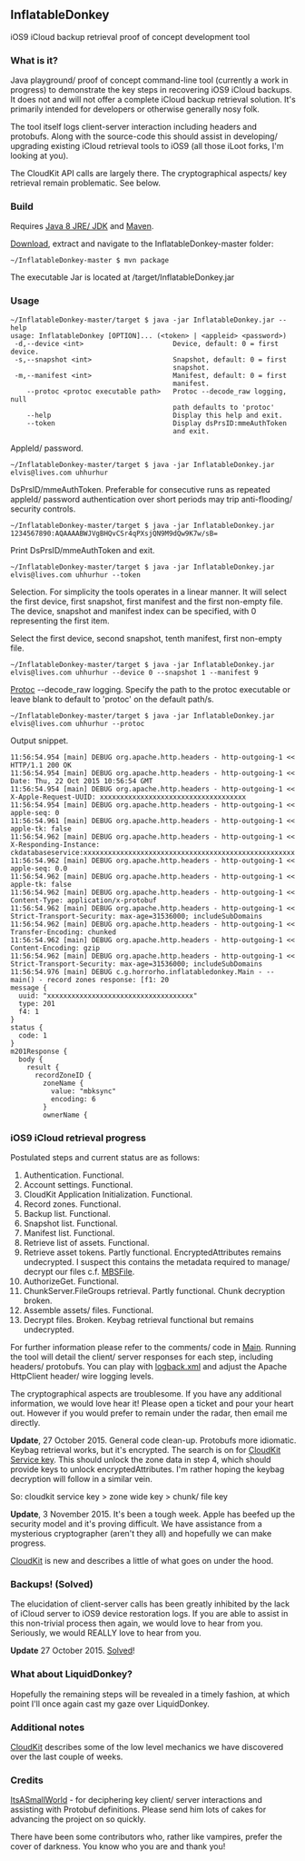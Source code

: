 ## InflatableDonkey
iOS9 iCloud backup retrieval proof of concept development tool

### What is it?
Java playground/ proof of concept command-line tool (currently a work in progress) to demonstrate the key steps in recovering iOS9 iCloud backups. It does not and will not offer a complete iCloud backup retrieval solution. It's primarily intended for developers or otherwise generally nosy folk.

The tool itself logs client-server interaction including headers and protobufs. Along with the source-code this should assist in developing/ upgrading existing iCloud retrieval tools to iOS9 (all those iLoot forks, I'm looking at you).

The CloudKit API calls are largely there. The cryptographical aspects/ key retrieval remain problematic. See below.

### Build
Requires [Java 8 JRE/ JDK](http://www.oracle.com/technetwork/java/javase/downloads/index.html) and [Maven](https://maven.apache.org).

[Download](https://github.com/horrorho/InflatableDonkey/archive/master.zip), extract and navigate to the InflatableDonkey-master folder:

```
~/InflatableDonkey-master $ mvn package
```
The executable Jar is located at /target/InflatableDonkey.jar

### Usage
```
~/InflatableDonkey-master/target $ java -jar InflatableDonkey.jar --help
usage: InflatableDonkey [OPTION]... (<token> | <appleid> <password>)
 -d,--device <int>                      Device, default: 0 = first device.
 -s,--snapshot <int>                    Snapshot, default: 0 = first
                                        snapshot.
 -m,--manifest <int>                    Manifest, default: 0 = first
                                        manifest.
    --protoc <protoc executable path>   Protoc --decode_raw logging, null
                                        path defaults to 'protoc'
    --help                              Display this help and exit.
    --token                             Display dsPrsID:mmeAuthToken
                                        and exit.
```

AppleId/ password.
```
~/InflatableDonkey-master/target $ java -jar InflatableDonkey.jar elvis@lives.com uhhurhur
```

DsPrsID/mmeAuthToken. Preferable for consecutive runs as repeated appleId/ password authentication over short periods may trip anti-flooding/ security controls.
```
~/InflatableDonkey-master/target $ java -jar InflatableDonkey.jar 1234567890:AQAAAABWJVgBHQvCSr4qPXsjQN9M9dQw9K7w/sB=
```

Print DsPrsID/mmeAuthToken and exit.
```
~/InflatableDonkey-master/target $ java -jar InflatableDonkey.jar elvis@lives.com uhhurhur --token
```

Selection.
For simplicity the tools operates in a linear manner. It will select the first device, first snapshot, first manifest and the first non-empty file.
The device, snapshot and manifest index can be specified, with 0 representing the first item.

Select the first device, second snapshot, tenth manifest, first non-empty file.
```
~/InflatableDonkey-master/target $ java -jar InflatableDonkey.jar elvis@lives.com uhhurhur --device 0 --snapshot 1 --manifest 9
```

[Protoc](https://developers.google.com/protocol-buffers) --decode_raw logging. Specify the path to the protoc executable or leave blank to default to 'protoc' on the default path/s.
```
~/InflatableDonkey-master/target $ java -jar InflatableDonkey.jar elvis@lives.com uhhurhur --protoc
```

Output snippet.
```
11:56:54.954 [main] DEBUG org.apache.http.headers - http-outgoing-1 << HTTP/1.1 200 OK
11:56:54.954 [main] DEBUG org.apache.http.headers - http-outgoing-1 << Date: Thu, 22 Oct 2015 10:56:54 GMT
11:56:54.954 [main] DEBUG org.apache.http.headers - http-outgoing-1 << X-Apple-Request-UUID: xxxxxxxxxxxxxxxxxxxxxxxxxxxxxxxxxxxx
11:56:54.954 [main] DEBUG org.apache.http.headers - http-outgoing-1 << apple-seq: 0
11:56:54.961 [main] DEBUG org.apache.http.headers - http-outgoing-1 << apple-tk: false
11:56:54.962 [main] DEBUG org.apache.http.headers - http-outgoing-1 << X-Responding-Instance: ckdatabaseservice:xxxxxxxxxxxxxxxxxxxxxxxxxxxxxxxxxxxxxxxxxxxxxxxxxxxx
11:56:54.962 [main] DEBUG org.apache.http.headers - http-outgoing-1 << apple-seq: 0.0
11:56:54.962 [main] DEBUG org.apache.http.headers - http-outgoing-1 << apple-tk: false
11:56:54.962 [main] DEBUG org.apache.http.headers - http-outgoing-1 << Content-Type: application/x-protobuf
11:56:54.962 [main] DEBUG org.apache.http.headers - http-outgoing-1 << Strict-Transport-Security: max-age=31536000; includeSubDomains
11:56:54.962 [main] DEBUG org.apache.http.headers - http-outgoing-1 << Transfer-Encoding: chunked
11:56:54.962 [main] DEBUG org.apache.http.headers - http-outgoing-1 << Content-Encoding: gzip
11:56:54.962 [main] DEBUG org.apache.http.headers - http-outgoing-1 << Strict-Transport-Security: max-age=31536000; includeSubDomains
11:56:54.976 [main] DEBUG c.g.horrorho.inflatabledonkey.Main - -- main() - record zones response: [f1: 20
message {
  uuid: "xxxxxxxxxxxxxxxxxxxxxxxxxxxxxxxxxxxx"
  type: 201
  f4: 1
}
status {
  code: 1
}
m201Response {
  body {
    result {
      recordZoneID {
        zoneName {
          value: "mbksync"
          encoding: 6
        }
        ownerName {
```

### iOS9 iCloud retrieval progress
Postulated steps and current status are as follows:
  1. Authentication. Functional.
  2. Account settings. Functional.
  3. CloudKit Application Initialization. Functional.
  4. Record zones. Functional.
  5. Backup list. Functional.
  6. Snapshot list. Functional.
  7. Manifest list. Functional.
  8. Retrieve list of assets. Functional.
  9. Retrieve asset tokens. Partly functional. EncryptedAttributes remains undecrypted. I suspect this contains the metadata required to manage/ decrypt our files c.f. [MBSFile](https://github.com/hackappcom/iloot/blob/master/icloud.proto).
  10. AuthorizeGet. Functional.
  11. ChunkServer.FileGroups retrieval. Partly functional. Chunk decryption broken.
  12. Assemble assets/ files. Functional.
  13. Decrypt files. Broken. Keybag retrieval functional but remains undecrypted.


For further information please refer to the comments/ code in [Main](https://github.com/horrorho/InflatableDonkey/blob/master/src/main/java/com/github/horrorho/inflatabledonkey/Main.java). Running the tool will detail the client/ server responses for each step, including headers/ protobufs. You can play with [logback.xml](https://github.com/horrorho/InflatableDonkey/blob/master/src/main/resources/logback.xml) and adjust the Apache HttpClient header/ wire logging levels.


The cryptographical aspects are troublesome. If you have any additional information, we would love hear it! Please open a ticket and pour your heart out. However if you would prefer to remain under the radar, then email me directly.

**Update**, 27 October 2015. General code clean-up. Protobufs more idiomatic. Keybag retrieval works, but it's encrypted. The search is on for [CloudKit Service key](https://www.apple.com/business/docs/iOS_Security_Guide.pdf). This should unlock the zone data in step 4, which should provide keys to unlock encryptedAttributes. I'm rather hoping the keybag decryption will follow in a similar vein.

So: cloudkit service key > zone wide key > chunk/ file key

**Update**, 3 November 2015. It's been a tough week. Apple has beefed up the security model and it's proving difficult. We have assistance from a mysterious cryptographer (aren't they all) and hopefully we can make progress.

[CloudKit](https://github.com/horrorho/InflatableDonkey/blob/master/CloudKit.md) is new and describes a little of what goes on under the hood.

### Backups! (Solved)
The elucidation of client-server calls has been greatly inhibited by the lack of iCloud server to iOS9 device restoration logs. If you are able to assist in this non-trivial process then again, we would love to hear from you. Seriously, we would REALLY love to hear from you.

**Update** 27 October 2015. [Solved](https://github.com/hackappcom/iloot/issues/62#issuecomment-151144868)!

### What about LiquidDonkey?
Hopefully the remaining steps will be revealed in a timely fashion, at which point I'll once again cast my gaze over LiquidDonkey.

### Additional notes
[CloudKit](https://github.com/horrorho/InflatableDonkey/blob/master/CloudKit.md) describes some of the low level mechanics we have discovered over the last couple of weeks.

### Credits
[ItsASmallWorld](https://github.com/ItsASmallWorld) - for deciphering key client/ server interactions and assisting with Protobuf definitions. Please send him lots of cakes for advancing the project on so quickly.

There have been some contributors who, rather like vampires, prefer the cover of darkness. You know who you are and thank you!
